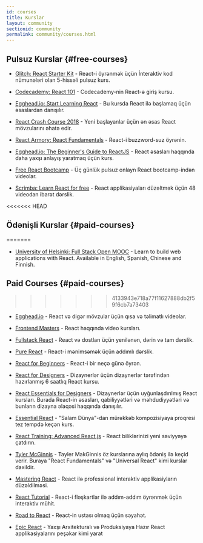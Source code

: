 ```yaml
---
id: courses
title: Kurslar
layout: community
sectionid: community
permalink: community/courses.html
---
```


## Pulsuz Kurslar {#free-courses}

- [Glitch: React Starter Kit](https://glitch.com/glimmer/post/react-starter-kit/) - React-i öyrənmək üçün İnteraktiv kod nümunələri olan 5-hissəli pulsuz kurs.

- [Codecademy: React 101](https://www.codecademy.com/learn/react-101) - Codecademy-nin React-ə giriş kursu.

- [Egghead.io: Start Learning React](https://egghead.io/courses/start-learning-react) - Bu kursda React ilə başlamaq üçün əsaslardan danışılır.

- [React Crash Course 2018](https://www.youtube.com/watch?v=Ke90Tje7VS0) - Yeni başlayanlar üçün ən əsas React mövzularını əhatə edir.

- [React Armory: React Fundamentals](https://frontarm.com/courses/react-fundamentals/) - React-i buzzword-suz öyrənin.

- [Egghead.io: The Beginner's Guide to ReactJS](https://egghead.io/courses/the-beginner-s-guide-to-reactjs) - React əsasları haqqında daha yaxşı anlayış yaratmaq üçün kurs.

- [Free React Bootcamp](https://tylermcginnis.com/free-react-bootcamp/) - Üç günlük pulsuz onlayn React bootcamp-indən videolar.

- [Scrimba: Learn React for free](https://scrimba.com/g/glearnreact) - React applikasiyaları düzəltmək üçün 48 videodan ibarət dərslik.

<<<<<<< HEAD
## Ödənişli Kurslar {#paid-courses}
=======
- [University of Helsinki: Full Stack Open MOOC](https://fullstackopen.com/en/) - Learn to build web applications with React. Available in English, Spanish, Chinese and Finnish.


## Paid Courses {#paid-courses}
>>>>>>> 4133943e718a77f11627888db2f59f6cb7a73403

- [Egghead.io](https://egghead.io/browse/frameworks/react) - React və digər mövzular üçün qısa və təlimatlı videolar.

- [Frontend Masters](https://frontendmasters.com/learn/react/) - React haqqında video kursları.

- [Fullstack React](https://www.fullstackreact.com/) - React və dostları üçün yenilənən, dərin və tam dərslik.

- [Pure React](https://daveceddia.com/pure-react/) - React-i mənimsəmək üçün addımlı dərslik.

- [React for Beginners](https://reactforbeginners.com/) - React-i bir neçə günə öyrən.

- [React for Designers](https://designcode.io/react) - Dizaynerlər üçün dizaynerlər tərəfindən hazırlanmış 6 saatlıq React kursu.

- [React Essentials for Designers](https://learnreact.design) - Dizaynerlər üçün uyğunlaşdırılmış React kursları. Burada React-in əsasları, qabiliyyətləri və məhdudiyyətləri və bunların dizayna əlaqəsi haqqında danışılır.

- [Essential React](https://learnreact.com/lessons/2018-essential-react-1-overview) - "Salam Dünya"-dan mürəkkəb kompozisiyaya proqresi tez tempdə keçən kurs.

- [React Training: Advanced React.js](https://courses.reacttraining.com/p/advanced-react) - React biliklərinizi yeni səviyyəyə çatdırın.

- [Tyler McGinnis](https://tylermcginnis.com/courses) - Tayler MakGinnis öz kurslarına aylıq ödəniş ilə keçid verir. Buraya "React Fundamentals" və "Universal React" kimi kurslar daxildir.

- [Mastering React](https://codewithmosh.com/p/mastering-react/) - React ilə professional interaktiv applikasiyların düzəldilməsi.

- [React Tutorial](https://react-tutorial.app) - React-i fləşkartlar ilə addım-addım öyrənmək üçün interaktiv mühit.

- [Road to React](https://www.roadtoreact.com/) - React-in ustası olmaq üçün səyahət.

- [Epic React](https://epicreact.dev/) - Yaxşı Arxitekturalı və Produksiyaya Hazır React applikasiyalarını peşəkar kimi yarat
